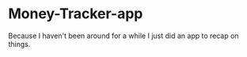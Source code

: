 # Money-Tracker-app
Because I haven't been around for a while I just did an app to recap on things.
